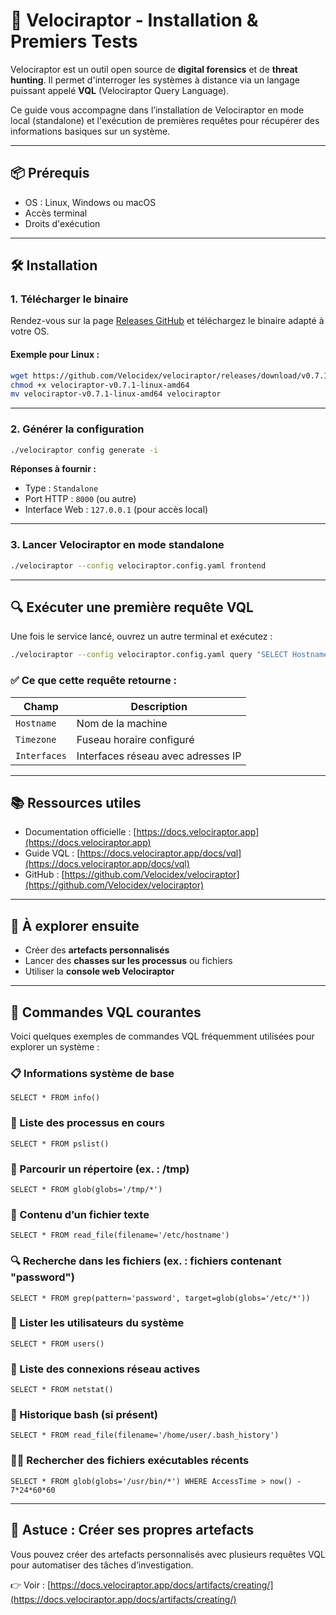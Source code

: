 # 🚀 Velociraptor - Installation & Premiers Tests

Velociraptor est un outil open source de **digital forensics** et de **threat hunting**. Il permet d'interroger les systèmes à distance via un langage puissant appelé **VQL** (Velociraptor Query Language).

Ce guide vous accompagne dans l’installation de Velociraptor en mode local (standalone) et l'exécution de premières requêtes pour récupérer des informations basiques sur un système.

---

## 📦 Prérequis

- OS : Linux, Windows ou macOS
- Accès terminal
- Droits d'exécution

---

## 🛠️ Installation

### 1. Télécharger le binaire

Rendez-vous sur la page [Releases GitHub](https://github.com/Velocidex/velociraptor/releases) et téléchargez le binaire adapté à votre OS.

#### Exemple pour Linux :

```bash
wget https://github.com/Velocidex/velociraptor/releases/download/v0.7.1/velociraptor-v0.7.1-linux-amd64
chmod +x velociraptor-v0.7.1-linux-amd64
mv velociraptor-v0.7.1-linux-amd64 velociraptor
```

---

### 2. Générer la configuration

```bash
./velociraptor config generate -i
```

**Réponses à fournir :**
- Type : `Standalone`
- Port HTTP : `8000` (ou autre)
- Interface Web : `127.0.0.1` (pour accès local)

---

### 3. Lancer Velociraptor en mode standalone

```bash
./velociraptor --config velociraptor.config.yaml frontend
```

---

## 🔍 Exécuter une première requête VQL

Une fois le service lancé, ouvrez un autre terminal et exécutez :

```bash
./velociraptor --config velociraptor.config.yaml query "SELECT Hostname, Timezone, Interfaces FROM info()"
```

### ✅ Ce que cette requête retourne :
| Champ | Description |
|-------|-------------|
| `Hostname` | Nom de la machine |
| `Timezone` | Fuseau horaire configuré |
| `Interfaces` | Interfaces réseau avec adresses IP |

---

## 📚 Ressources utiles

- Documentation officielle : [https://docs.velociraptor.app](https://docs.velociraptor.app)
- Guide VQL : [https://docs.velociraptor.app/docs/vql](https://docs.velociraptor.app/docs/vql)
- GitHub : [https://github.com/Velocidex/velociraptor](https://github.com/Velocidex/velociraptor)

---

## 🧪 À explorer ensuite

- Créer des **artefacts personnalisés**
- Lancer des **chasses sur les processus** ou fichiers
- Utiliser la **console web Velociraptor**

---

## 🔧 Commandes VQL courantes

Voici quelques exemples de commandes VQL fréquemment utilisées pour explorer un système :

### 📋 Informations système de base
```vql
SELECT * FROM info()
```

### 🧠 Liste des processus en cours
```vql
SELECT * FROM pslist()
```

### 📁 Parcourir un répertoire (ex. : /tmp)
```vql
SELECT * FROM glob(globs='/tmp/*')
```

### 📄 Contenu d’un fichier texte
```vql
SELECT * FROM read_file(filename='/etc/hostname')
```

### 🔍 Recherche dans les fichiers (ex. : fichiers contenant "password")
```vql
SELECT * FROM grep(pattern='password', target=glob(globs='/etc/*'))
```

### 📂 Lister les utilisateurs du système
```vql
SELECT * FROM users()
```

### 📜 Liste des connexions réseau actives
```vql
SELECT * FROM netstat()
```

### 📑 Historique bash (si présent)
```vql
SELECT * FROM read_file(filename='/home/user/.bash_history')
```

### 🕵️‍♂️ Rechercher des fichiers exécutables récents
```vql
SELECT * FROM glob(globs='/usr/bin/*') WHERE AccessTime > now() - 7*24*60*60
```

---

## 📘 Astuce : Créer ses propres artefacts

Vous pouvez créer des artefacts personnalisés avec plusieurs requêtes VQL pour automatiser des tâches d’investigation.

👉 Voir : [https://docs.velociraptor.app/docs/artifacts/creating/](https://docs.velociraptor.app/docs/artifacts/creating/)
